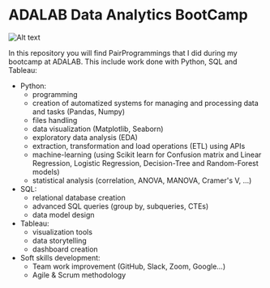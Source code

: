 # ADALAB Data Analytics BootCamp
![Alt text](https://adalab.es/wp-content/uploads/2022/03/logo-adalab.png)

In this repository you will find PairProgrammings that I did during my bootcamp at ADALAB.
This include work done with Python, SQL and Tableau:

- Python:
    - programming
    - creation of automatized systems for managing and processing data and tasks (Pandas, Numpy)
    - files handling
    - data visualization (Matplotlib, Seaborn)
    - exploratory data analysis (EDA)
    - extraction, transformation and load operations (ETL) using APIs
    - machine-learning (using Scikit learn for Confusion matrix and Linear Regression, Logistic Regression, Decision-Tree and Random-Forest models)
    - statistical analysis (correlation, ANOVA, MANOVA, Cramer's V, ...)
- SQL:
    - relational database creation
    - advanced SQL queries (group by, subqueries, CTEs)
    - data model design
- Tableau:
    - visualization tools
    - data storytelling
    - dashboard creation
- Soft skills development:
    - Team work improvement (GitHub, Slack, Zoom, Google...)
    - Agile & Scrum methodology
